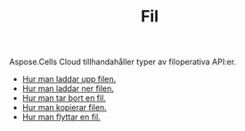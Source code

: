 ﻿---
title: Fil
second_title: Aspose.Cells Cloud Documen
type: docs
url: /sv/file/
keywords: Upload, download, delete, copy, and move file
description: Aspose.Cells Cloud REST API stöder uppladdning, nedladdning, radering, kopiering och flyttning av filer. SDK stöder olika utvecklingsspråk. De inkluderar Android, C#, Go, Java, NodeJS, Perl, PHP, Python, Ruby och swift
weight: 100
kwords: Excel, Office Cloud, REST API, Spreadsheet, PDF, CSV, Json, Markdwon, Fil
---
Aspose.Cells Cloud tillhandahåller typer av filoperativa API:er.

- [Hur man laddar upp filen.](/cells/sv/file/upload/)
- [Hur man laddar ner filen.](/cells/sv/file/download/)
- [Hur man tar bort en fil.](/cells/sv/file/delete/)
- [Hur man kopierar filen.](/cells/sv/file/copy/)
- [Hur man flyttar en fil.](/cells/sv/file/move/)

